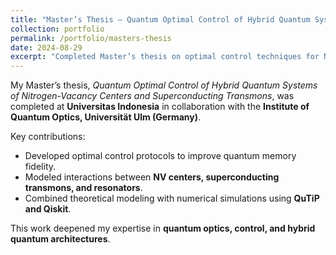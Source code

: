 ```yaml
---
title: "Master’s Thesis – Quantum Optimal Control of Hybrid Quantum Systems"
collection: portfolio
permalink: /portfolio/masters-thesis
date: 2024-08-29
excerpt: "Completed Master’s thesis on optimal control techniques for NV centers and superconducting transmons."
---
```


My Master’s thesis, *Quantum Optimal Control of Hybrid Quantum Systems of Nitrogen-Vacancy Centers and Superconducting Transmons*, was completed at **Universitas Indonesia** in collaboration with the **Institute of Quantum Optics, Universität Ulm (Germany)**.  

Key contributions:  
- Developed optimal control protocols to improve quantum memory fidelity.  
- Modeled interactions between **NV centers, superconducting transmons, and resonators**.  
- Combined theoretical modeling with numerical simulations using **QuTiP and Qiskit**.  

This work deepened my expertise in **quantum optics, control, and hybrid quantum architectures**.

